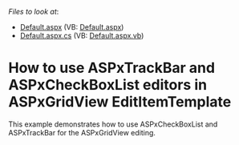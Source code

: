 <!-- default file list -->
*Files to look at*:

* [Default.aspx](./CS/WebSite/Default.aspx) (VB: [Default.aspx](./VB/WebSite/Default.aspx))
* [Default.aspx.cs](./CS/WebSite/Default.aspx.cs) (VB: [Default.aspx.vb](./VB/WebSite/Default.aspx.vb))
<!-- default file list end -->
# How to use ASPxTrackBar and ASPxCheckBoxList editors in ASPxGridView EditItemTemplate


<p>This example demonstrates how to use ASPxCheckBoxList and ASPxTrackBar for the ASPxGridView editing.</p>

<br/>


